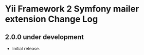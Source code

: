Yii Framework 2 Symfony mailer extension Change Log
================================================

2.0.0 under development
-----------------------

- Initial release.

